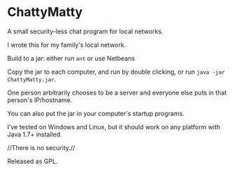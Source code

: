 # ChattyMatty

A small security-less chat program for local networks.

I wrote this for my family's local network. 

Build to a jar: either run `ant` or use Netbeans

Copy the jar to each computer, and run by double clicking, or run `java -jar ChattyMatty.jar`.  

One person arbitrarily chooses to be a server and everyone else puts in that person's IP/hostname.  


You can also put the jar in your computer's startup programs. 

I've tested on Windows and Linux, but it should work on any platform with Java 1.7+ installed.


//There is no security.//

Released as GPL.
